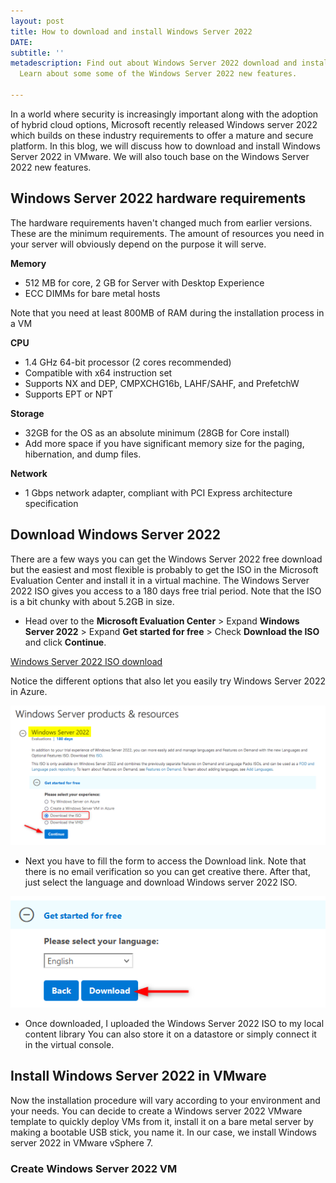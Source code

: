 ```yaml
---
layout: post
title: How to download and install Windows Server 2022
DATE: 
subtitle: ''
metadescription: Find out about Windows Server 2022 download and install in this blog.
  Learn about some some of the Windows Server 2022 new features.

---
```

In a world where security is increasingly important along with the adoption of hybrid cloud options, Microsoft recently released Windows server 2022 which builds on these industry requirements to offer a mature and secure platform. In this blog, we will discuss how to download and install Windows Server 2022 in VMware. We will also touch base on the Windows Server 2022 new features. 

## Windows Server 2022 hardware requirements

The hardware requirements haven't changed much from earlier versions. These are the minimum requirements. The amount of resources you need in your server will obviously depend on the purpose it will serve.

**Memory**

* 512 MB for core,  2 GB for Server with Desktop Experience
* ECC DIMMs for bare metal hosts

Note that you need at least 800MB of RAM during the installation process in a VM

**CPU**

* 1.4 GHz 64-bit processor (2 cores recommended)
* Compatible with x64 instruction set
* Supports NX and DEP, CMPXCHG16b, LAHF/SAHF, and PrefetchW
* Supports EPT or NPT

**Storage**

* 32GB for the OS as an absolute minimum (28GB for Core install)
* Add more space if you have significant memory size for the paging, hibernation, and dump files.

**Network**

* 1 Gbps network adapter, compliant with PCI Express architecture specification

## Download Windows Server 2022

There are a few ways you can get the Windows Server 2022 free download but the easiest and most flexible is probably to get the ISO in the Microsoft Evaluation Center and install it in a virtual machine. The Windows Server 2022 ISO gives you access to a 180 days free trial period. Note that the ISO is a bit chunky with about 5.2GB in size.

* Head over to the **Microsoft Evaluation Center** > Expand **Windows Server 2022** > Expand **Get started for free** > Check **Download the ISO** and click **Continue**.

[Windows Server 2022 ISO download](https://www.microsoft.com/en-us/evalcenter/evaluate-windows-server-2022)

Notice the different options that also let you easily try Windows Server 2022 in Azure.

![Windows Server 2022 dowload](/img/ws2022-1.png "Windows server 2022 evaluation center")

* Next you have to fill the form to access the Download link. Note that there is no email verification so you can get creative there. After that, just select the language and download Windows server 2022 ISO.

![Windows server 2022 iso download](/img/ws2022-2.png "Windows server language download")

* Once downloaded, I uploaded the Windows Server 2022 ISO to my local content library You can also store it on a datastore or simply connect it in the virtual console.

## Install Windows Server 2022 in VMware

Now the installation procedure will vary according to your environment and your needs. You can decide to create a Windows server 2022 VMware template to quickly deploy VMs from it, install it on a bare metal server by making a bootable USB stick, you name it. In our case, we install Windows server 2022 in VMware vSphere 7.

### Create Windows Server 2022 VM